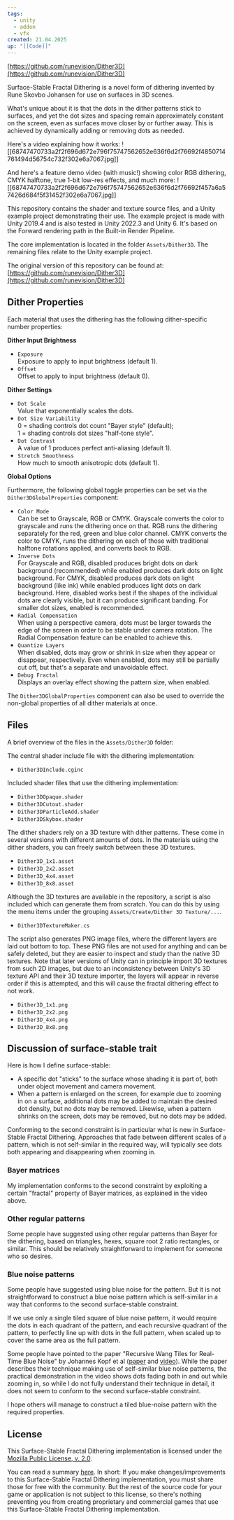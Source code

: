 ```yaml
---
tags:
  - unity
  - addon
  - vfx
created: 21.04.2025
up: "[[Code]]"
---
```

[https://github.com/runevision/Dither3D](https://github.com/runevision/Dither3D)

Surface-Stable Fractal Dithering is a novel form of dithering invented by Rune Skovbo Johansen for use on surfaces in 3D scenes.

What's unique about it is that the dots in the dither patterns stick to surfaces, and yet the dot sizes and spacing remain approximately constant on the screen, even as surfaces move closer by or further away. This is achieved by dynamically adding or removing dots as needed.

Here's a video explaining how it works:
![[68747470733a2f2f696d672e796f75747562652e636f6d2f76692f4850714761494d56754c732f302e6a7067.jpg]]

And here's a feature demo video (with music!) showing color RGB dithering, CMYK halftone, true 1-bit low-res effects, and much more:
![[68747470733a2f2f696d672e796f75747562652e636f6d2f76692f457a6a57426d684f5f31452f302e6a7067.jpg]]

This repository contains the shader and texture source files, and a Unity example project demonstrating their use. The example project is made with Unity 2019.4 and is also tested in Unity 2022.3 and Unity 6. It's based on the Forward rendering path in the Built-in Render Pipeline.

The core implementation is located in the folder `Assets/Dither3D`. The remaining files relate to the Unity example project.

The original version of this repository can be found at:  
[https://github.com/runevision/Dither3D](https://github.com/runevision/Dither3D)

## Dither Properties

Each material that uses the dithering has the following dither-specific number properties:

**Dither Input Brightness**

- `Exposure`  
    Exposure to apply to input brightness (default 1).
- `Offset`  
    Offset to apply to input brightness (default 0).

**Dither Settings**

- `Dot Scale`  
    Value that exponentially scales the dots.
- `Dot Size Variability`  
    0 = shading controls dot count "Bayer style" (default);  
    1 = shading controls dot sizes "half-tone style".
- `Dot Contrast`  
    A value of 1 produces perfect anti-aliasing (default 1).
- `Stretch Smoothness`  
    How much to smooth anisotropic dots (default 1).

**Global Options**

Furthermore, the following global toggle properties can be set via the `Dither3DGlobalProperties` component:

- `Color Mode`  
    Can be set to Grayscale, RGB or CMYK. Grayscale converts the color to grayscale and runs the dithering once on that. RGB runs the dithering separately for the red, green and blue color channel. CMYK converts the color to CMYK, runs the dithering on each of those with traditional halftone rotations applied, and converts back to RGB.
- `Inverse Dots`  
    For Grayscale and RGB, disabled produces bright dots on dark background (recommended) while enabled produces dark dots on light background. For CMYK, disabled produces dark dots on light background (like ink) while enabled produces light dots on dark background. Here, disabled works best if the shapes of the individual dots are clearly visible, but it can produce significant banding. For smaller dot sizes, enabled is recommended.
- `Radial Compensation`  
    When using a perspective camera, dots must be larger towards the edge of the screen in order to be stable under camera rotation. The Radial Compensation feature can be enabled to achieve this.
- `Quantize Layers`  
    When disabled, dots may grow or shrink in size when they appear or disappear, respectively. Even when enabled, dots may still be partially cut off, but that's a separate and unavoidable effect.
- `Debug Fractal`  
    Displays an overlay effect showing the pattern size, when enabled.

The `Dither3DGlobalProperties` component can also be used to override the non-global properties of all dither materials at once.

## Files

A brief overview of the files in the `Assets/Dither3D` folder:

The central shader include file with the dithering implementation:

- `Dither3DInclude.cginc`

Included shader files that use the dithering implementation:

- `Dither3DOpaque.shader`
- `Dither3DCutout.shader`
- `Dither3DParticleAdd.shader`
- `Dither3DSkybox.shader`

The dither shaders rely on a 3D texture with dither patterns. These come in several versions with different amounts of dots. In the materials using the dither shaders, you can freely switch between these 3D textures.

- `Dither3D_1x1.asset`
- `Dither3D_2x2.asset`
- `Dither3D_4x4.asset`
- `Dither3D_8x8.asset`

Although the 3D textures are available in the repository, a script is also included which can generate them from scratch. You can do this by using the menu items under the grouping `Assets/Create/Dither 3D Texture/...`.

- `Dither3DTextureMaker.cs`

The script also generates PNG image files, where the different layers are laid out bottom to top. These PNG files are not used for anything and can be safely deleted, but they are easier to inspect and study than the native 3D textures. Note that later versions of Unity can in principle import 3D textures from such 2D images, but due to an inconsistency between Unity's 3D texture API and their 3D texture importer, the layers will appear in reverse order if this is attempted, and this will cause the fractal dithering effect to not work.

- `Dither3D_1x1.png`
- `Dither3D_2x2.png`
- `Dither3D_4x4.png`
- `Dither3D_8x8.png`

## Discussion of surface-stable trait

Here is how I define surface-stable:

- A specific dot "sticks" to the surface whose shading it is part of, both under object movement and camera movement.
- When a pattern is enlarged on the screen, for example due to zooming in on a surface, additional dots may be added to maintain the desired dot density, but no dots may be removed. Likewise, when a pattern shrinks on the screen, dots may be removed, but no dots may be added.

Conforming to the second constraint is in particular what is new in Surface-Stable Fractal Dithering. Approaches that fade between different scales of a pattern, which is not self-similar in the required way, will typically see dots both appearing and disappearing when zooming in.

### Bayer matrices

My implementation conforms to the second constraint by exploiting a certain "fractal" property of Bayer matrices, as explained in the video above.

### Other regular patterns

Some people have suggested using other regular patterns than Bayer for the dithering, based on triangles, hexes, square root 2 ratio rectangles, or similar. This should be relatively straightforward to implement for someone who so desires.

### Blue noise patterns

Some people have suggested using blue noise for the pattern. But it is not straightforward to construct a blue noise pattern which is self-similar in a way that conforms to the second surface-stable constraint.

If we use only a single tiled square of blue noise pattern, it would require the dots in each quadrant of the pattern, and each recursive quadrant of the pattern, to perfectly line up with dots in the full pattern, when scaled up to cover the same area as the full pattern.

Some people have pointed to the paper "Recursive Wang Tiles for Real-Time Blue Noise" by Johannes Kopf et al ([paper](https://johanneskopf.de/publications/blue_noise/paper/Recursive_Wang_Tiles_For_Real-Time_Blue_Noise.pdf) and [video](https://www.youtube.com/watch?v=ykACzjtR6rc)). While the paper describes their technique making use of self-similar blue noise patterns, the practical demonstration in the video shows dots fading both in and out while zooming in, so while I do not fully understand their technique in detail, it does not seem to conform to the second surface-stable constraint.

I hope others will manage to construct a tiled blue-noise pattern with the required properties.

## License

This Surface-Stable Fractal Dithering implementation is licensed under the [Mozilla Public License, v. 2.0](https://mozilla.org/MPL/2.0/).

You can read a summary [here](https://choosealicense.com/licenses/mpl-2.0/). In short: If you make changes/improvements to this Surface-Stable Fractal Dithering implementation, you must share those for free with the community. But the rest of the source code for your game or application is not subject to this license, so there's nothing preventing you from creating proprietary and commercial games that use this Surface-Stable Fractal Dithering implementation.